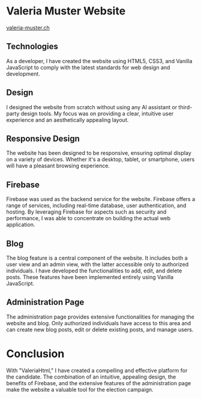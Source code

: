 # Valeria Muster Website
<a href="www.valeria-muster.ch">valeria-muster.ch</a>

## Technologies
As a developer, I have created the website using HTML5, CSS3, and Vanilla JavaScript to comply with the latest standards for web design and development.

## Design
I designed the website from scratch without using any AI assistant or third-party design tools. My focus was on providing a clear, intuitive user experience and an aesthetically appealing layout.

## Responsive Design
The website has been designed to be responsive, ensuring optimal display on a variety of devices. Whether it's a desktop, tablet, or smartphone, users will have a pleasant browsing experience.

## Firebase
Firebase was used as the backend service for the website. Firebase offers a range of services, including real-time database, user authentication, and hosting. By leveraging Firebase for aspects such as security and performance, I was able to concentrate on building the actual web application.

## Blog
The blog feature is a central component of the website. It includes both a user view and an admin view, with the latter accessible only to authorized individuals. I have developed the functionalities to add, edit, and delete posts. These features have been implemented entirely using Vanilla JavaScript.

## Administration Page
The administration page provides extensive functionalities for managing the website and blog. Only authorized individuals have access to this area and can create new blog posts, edit or delete existing posts, and manage users.

# Conclusion
With "ValeriaHtml," I have created a compelling and effective platform for the candidate. The combination of an intuitive, appealing design, the benefits of Firebase, and the extensive features of the administration page make the website a valuable tool for the election campaign.
